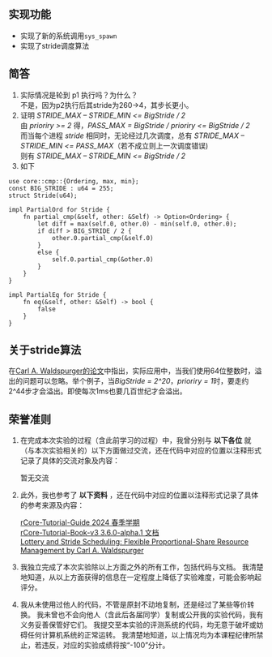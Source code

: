 **实现功能**
----------------
- 实现了新的系统调用`sys_spawn`
- 实现了stride调度算法

**简答**
----------------   
1. 实际情况是轮到 p1 执行吗？为什么？    
不是，因为p2执行后其stride为260->4，其步长更小。
2. 证明 *STRIDE_MAX – STRIDE_MIN <= BigStride / 2*    
由 *prioriry >= 2* 得，*PASS_MAX = BigStride / prioriry <= BigStride / 2*    
而当每个进程 *stride* 相同时，无论经过几次调度，总有 *STRIDE_MAX – STRIDE_MIN <= PASS_MAX*（若不成立则上一次调度错误)  
则有 *STRIDE_MAX – STRIDE_MIN <= BigStride / 2*
3. 如下
```
use core::cmp::{Ordering, max, min};
const BIG_STRIDE : u64 = 255;
struct Stride(u64);

impl PartialOrd for Stride {
    fn partial_cmp(&self, other: &Self) -> Option<Ordering> {
        let diff = max(self.0, other.0) - min(self.0, other.0);
        if diff > BIG_STRIDE / 2 {
            other.0.partial_cmp(&self.0)
        }
        else {
            self.0.partial_cmp(&other.0)
        }
    }
}

impl PartialEq for Stride {
    fn eq(&self, other: &Self) -> bool {
        false
    }
}
```

**关于stride算法**
----------------
在[Carl A. Waldspurger的论文](https://waldspurger.org/carl/papers/phd-mit-tr667.pdf)中指出，实际应用中，当我们使用64位整数时，溢出的问题可以忽略。举个例子，当*BigStride = 2^20*，*prioriry = 1*时，要走约2^44步才会溢出。即使每次1ms也要几百世纪才会溢出。


**荣誉准则**
----------------

1. 在完成本次实验的过程（含此前学习的过程）中，我曾分别与 **以下各位** 就（与本次实验相关的）以下方面做过交流，还在代码中对应的位置以注释形式记录了具体的交流对象及内容：

    暂无交流

2. 此外，我也参考了 **以下资料** ，还在代码中对应的位置以注释形式记录了具体的参考来源及内容：

    [rCore-Tutorial-Guide 2024 春季学期](https://learningos.cn/rCore-Tutorial-Guide-2024S)  
    [rCore-Tutorial-Book-v3 3.6.0-alpha.1 文档](https://rcore-os.cn/rCore-Tutorial-Book-v3)  
    [Lottery and Stride Scheduling: Flexible Proportional-Share Resource Management by Carl A. Waldspurger](https://waldspurger.org/carl/papers/phd-mit-tr667.pdf)  

3. 我独立完成了本次实验除以上方面之外的所有工作，包括代码与文档。
我清楚地知道，从以上方面获得的信息在一定程度上降低了实验难度，可能会影响起评分。

4. 我从未使用过他人的代码，不管是原封不动地复制，还是经过了某些等价转换。
我未曾也不会向他人（含此后各届同学）复制或公开我的实验代码，我有义务妥善保管好它们。
我提交至本实验的评测系统的代码，均无意于破坏或妨碍任何计算机系统的正常运转。
我清楚地知道，以上情况均为本课程纪律所禁止，若违反，对应的实验成绩将按“-100”分计。
